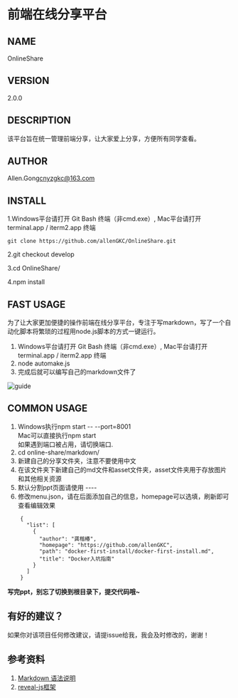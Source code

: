 前端在线分享平台
==============================
## NAME
OnlineShare

## VERSION
2.0.0

## DESCRIPTION
该平台旨在统一管理前端分享，让大家爱上分享，方便所有同学查看。

## AUTHOR
Allen.Gong<cnyzgkc@163.com>

## INSTALL

1.Windows平台请打开 Git Bash 终端（非cmd.exe）,  Mac平台请打开 terminal.app / iterm2.app 终端  

```
git clone https://github.com/allenGKC/OnlineShare.git

```

2.git checkout develop

3.cd OnlineShare/

4.npm install

## FAST USAGE

为了让大家更加便捷的操作前端在线分享平台，专注于写markdown，写了一个自动化脚本将繁琐的过程用node.js脚本的方式一键运行。

1. Windows平台请打开 Git Bash 终端（非cmd.exe）, Mac平台请打开 terminal.app / iterm2.app 终端
2. node automake.js
3. 完成后就可以编写自己的markdown文件了

![guide](./guide.gif)

## COMMON USAGE

1. Windows执行npm start -- --port=8001<br>
   Mac可以直接执行npm start<br>
   如果遇到端口被占用，请切换端口.
2. cd online-share/markdown/ 
3. 新建自己的分享文件夹，注意不要使用中文
4. 在该文件夹下新建自己的md文件和asset文件夹，asset文件夹用于存放图片和其他相关资源
5. 默认分割ppt页面请使用 ----
6. 修改menu.json，请在后面添加自己的信息，homepage可以选填，刷新即可查看编辑效果

```
	{
	  "list": [
	    {
	      "author": "龚楷椿",
	      "homepage": "https://github.com/allenGKC",
	      "path": "docker-first-install/docker-first-install.md",
	      "title": "Docker入坑指南"
	    }
	  ]
	}

```

<strong>写完ppt，别忘了切换到根目录下，提交代码哦~</strong>

## 有好的建议？
如果你对该项目任何修改建议，请提issue给我，我会及时修改的，谢谢！

## 参考资料
1. [Markdown 语法说明](http://www.appinn.com/markdown/) 
2. [reveal-js框架](http://lab.hakim.se/reveal-js/#/)
